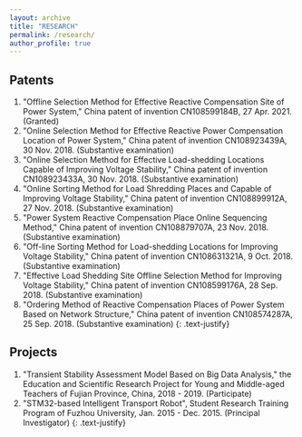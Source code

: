 ```yaml
---
layout: archive
title: "RESEARCH"
permalink: /research/
author_profile: true
---
```


## Patents

1. "Offline Selection Method for Effective Reactive Compensation Site of Power System," China patent of invention CN108599184B, 27 Apr. 2021. (Granted)
1. "Online Selection Method for Effective Reactive Power Compensation Location of Power System," China patent of invention CN108923439A, 30 Nov. 2018. (Substantive examination)
1. "Online Selection Method for Effective Load-shedding Locations Capable of Improving Voltage Stability," China patent of invention CN108923433A, 30 Nov. 2018. (Substantive examination)
1. "Online Sorting Method for Load Shredding Places and Capable of Improving Voltage Stability," China patent of invention CN108899912A, 27 Nov. 2018. (Substantive examination)
1. "Power System Reactive Compensation Place Online Sequencing Method," China patent of invention CN108879707A, 23 Nov. 2018. (Substantive examination)
1. "Off-line Sorting Method for Load-shedding Locations for Improving Voltage Stability," China patent of invention CN108631321A, 9 Oct. 2018. (Substantive examination)
1. "Effective Load Shedding Site Offline Selection Method for Improving Voltage Stability," China patent of invention CN108599176A, 28 Sep. 2018. (Substantive examination)
1. "Ordering Method of Reactive Compensation Places of Power System Based on Network Structure," China patent of invention CN108574287A, 25 Sep. 2018. (Substantive examination)
{: .text-justify}

## Projects

1. "Transient Stability Assessment Model Based on Big Data Analysis," the Education and Scientific Research Project for Young and Middle-aged Teachers of Fujian Province, China, 2018 - 2019. (Participate)
2. "STM32-based Intelligent Transport Robot", Student Research Training Program of Fuzhou University, Jan. 2015 - Dec. 2015. (Principal Investigator)
{: .text-justify}

<!--
{% include base_path %}


{% for post in site.portfolio %}
  {% include archive-single.html %}
{% endfor %}
-->

